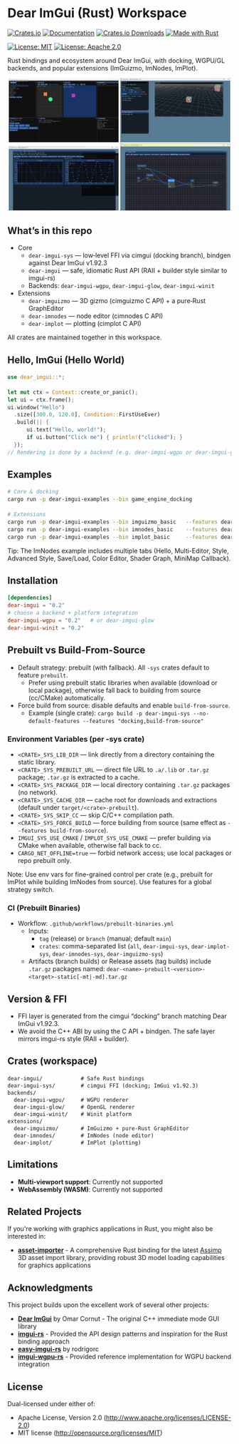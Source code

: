 # Dear ImGui (Rust) Workspace

[![Crates.io](https://img.shields.io/crates/v/dear-imgui.svg)](https://crates.io/crates/dear-imgui)
[![Documentation](https://docs.rs/dear-imgui/badge.svg)](https://docs.rs/dear-imgui)
[![Crates.io Downloads](https://img.shields.io/crates/d/dear-imgui.svg)](https://crates.io/crates/dear-imgui)
[![Made with Rust](https://img.shields.io/badge/made%20with-Rust-orange.svg)](https://www.rust-lang.org)

[![License: MIT](https://img.shields.io/badge/License-MIT-yellow.svg)](https://opensource.org/licenses/MIT)
[![License: Apache 2.0](https://img.shields.io/badge/License-Apache%202.0-blue.svg)](https://opensource.org/licenses/Apache-2.0)

Rust bindings and ecosystem around Dear ImGui, with docking, WGPU/GL backends, and popular extensions (ImGuizmo, ImNodes, ImPlot).

<p align="center">
  <img src="screenshots/game-engine-docking.png" alt="Docking" width="49%"/>
  <img src="screenshots/imguizmo-basic.png" alt="ImGuizmo" width="49%"/>
  <br/>
  <img src="screenshots/implot-basic.png" alt="ImPlot" width="49%"/>
  <img src="screenshots/imnodes-basic.png" alt="ImNodes Shader Graph" width="49%"/>
</p>

## What’s in this repo

- Core
  - `dear-imgui-sys` — low‑level FFI via cimgui (docking branch), bindgen against Dear ImGui v1.92.3
  - `dear-imgui` — safe, idiomatic Rust API (RAII + builder style similar to imgui-rs)
  - Backends: `dear-imgui-wgpu`, `dear-imgui-glow`, `dear-imgui-winit`
- Extensions
  - `dear-imguizmo` — 3D gizmo (cimguizmo C API) + a pure‑Rust GraphEditor
  - `dear-imnodes` — node editor (cimnodes C API)
  - `dear-implot` — plotting (cimplot C API)

All crates are maintained together in this workspace.

## Hello, ImGui (Hello World)

```rust
use dear_imgui::*;

let mut ctx = Context::create_or_panic();
let ui = ctx.frame();
ui.window("Hello")
  .size([300.0, 120.0], Condition::FirstUseEver)
  .build(|| {
      ui.text("Hello, world!");
      if ui.button("Click me") { println!("clicked"); }
  });
// Rendering is done by a backend (e.g. dear-imgui-wgpu or dear-imgui-glow)
```

## Examples

```bash
# Core & docking
cargo run -p dear-imgui-examples --bin game_engine_docking

# Extensions
cargo run -p dear-imgui-examples --bin imguizmo_basic   --features dear-imguizmo
cargo run -p dear-imgui-examples --bin imnodes_basic    --features dear-imnodes
cargo run -p dear-imgui-examples --bin implot_basic     --features dear-implot
```

Tip: The ImNodes example includes multiple tabs (Hello, Multi-Editor, Style, Advanced Style, Save/Load, Color Editor, Shader Graph, MiniMap Callback).

## Installation

```toml
[dependencies]
dear-imgui = "0.2"
# choose a backend + platform integration
dear-imgui-wgpu = "0.2"   # or dear-imgui-glow
dear-imgui-winit = "0.2"
```

## Prebuilt vs Build-From-Source

- Default strategy: prebuilt (with fallback). All `-sys` crates default to feature `prebuilt`.
  - Prefer using prebuilt static libraries when available (download or local package),
    otherwise fall back to building from source (cc/CMake) automatically.
- Force build from source: disable defaults and enable `build-from-source`.
  - Example (single crate): `cargo build -p dear-imgui-sys --no-default-features --features "docking,build-from-source"`

### Environment Variables (per -sys crate)

- `<CRATE>_SYS_LIB_DIR` — link directly from a directory containing the static library.
- `<CRATE>_SYS_PREBUILT_URL` — direct file URL to `.a/.lib` or `.tar.gz` package; `.tar.gz` is extracted to a cache.
- `<CRATE>_SYS_PACKAGE_DIR` — local directory containing `.tar.gz` packages (no network).
- `<CRATE>_SYS_CACHE_DIR` — cache root for downloads and extractions (default under `target/<crate>-prebuilt`).
- `<CRATE>_SYS_SKIP_CC` — skip C/C++ compilation path.
- `<CRATE>_SYS_FORCE_BUILD` — force building from source (same effect as `--features build-from-source`).
- `IMGUI_SYS_USE_CMAKE` / `IMPLOT_SYS_USE_CMAKE` — prefer building via CMake when available, otherwise fall back to cc.
- `CARGO_NET_OFFLINE=true` — forbid network access; use local packages or repo prebuilt only.

Note: Use env vars for fine-grained control per crate (e.g., prebuilt for ImPlot while building ImNodes from source). Use features for a global strategy switch.

### CI (Prebuilt Binaries)

- Workflow: `.github/workflows/prebuilt-binaries.yml`
  - Inputs:
    - `tag` (release) or `branch` (manual; default `main`)
    - `crates`: comma-separated list (`all`, `dear-imgui-sys`, `dear-implot-sys`, `dear-imnodes-sys`, `dear-imguizmo-sys`)
  - Artifacts (branch builds) or Release assets (tag builds) include `.tar.gz` packages named:
    `dear-<name>-prebuilt-<version>-<target>-static[-mt|-md].tar.gz`


## Version & FFI

- FFI layer is generated from the cimgui “docking” branch matching Dear ImGui v1.92.3.
- We avoid the C++ ABI by using the C API + bindgen. The safe layer mirrors imgui-rs style (RAII + builder).

## Crates (workspace)

```text
dear-imgui/            # Safe Rust bindings
dear-imgui-sys/        # cimgui FFI (docking; ImGui v1.92.3)
backends/
  dear-imgui-wgpu/     # WGPU renderer
  dear-imgui-glow/     # OpenGL renderer
  dear-imgui-winit/    # Winit platform
extensions/
  dear-imguizmo/       # ImGuizmo + pure‑Rust GraphEditor
  dear-imnodes/        # ImNodes (node editor)
  dear-implot/         # ImPlot (plotting)
```

## Limitations

- **Multi-viewport support**: Currently not supported
- **WebAssembly (WASM)**: Currently not supported

## Related Projects

If you're working with graphics applications in Rust, you might also be interested in:

- **[asset-importer](https://github.com/Latias94/asset-importer)** - A comprehensive Rust binding for the latest [Assimp](https://github.com/assimp/assimp) 3D asset import library, providing robust 3D model loading capabilities for graphics applications

## Acknowledgments

This project builds upon the excellent work of several other projects:

- **[Dear ImGui](https://github.com/ocornut/imgui)** by Omar Cornut - The original C++ immediate mode GUI library
- **[imgui-rs](https://github.com/imgui-rs/imgui-rs)** - Provided the API design patterns and inspiration for the Rust binding approach
- **[easy-imgui-rs](https://github.com/rodrigorc/easy-imgui-rs/)** by rodrigorc
- **[imgui-wgpu-rs](https://github.com/Yatekii/imgui-wgpu-rs/)** - Provided reference implementation for WGPU backend integration

## License

Dual-licensed under either of:

- Apache License, Version 2.0 (<http://www.apache.org/licenses/LICENSE-2.0>)
- MIT license (<http://opensource.org/licenses/MIT>)
